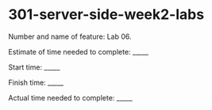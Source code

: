# 301-server-side-week2-labs

Number and name of feature: Lab 06.

Estimate of time needed to complete: _____

Start time: _____

Finish time: _____

Actual time needed to complete: _____
